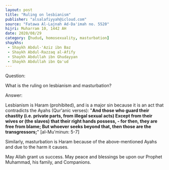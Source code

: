```yaml
---
layout: post
title: "Ruling on lesbianism"
publisher: "alsalafiyyah@icloud.com"
source: "Fatawa Al-Lajnah Ad-Da'imah no. 5520"
hijri: Muharram 10, 1442 AH
date: 2020/08/29
category: [hudud, homosexuality, masturbation]
shaykhs: 
 - Shaykh Abdul-'Aziz ibn Baz
 - Shaykh Abdul-Razzaq al-Afify
 - Shaykh Abdullah ibn Ghudayyan
 - Shaykh Abdullah ibn Qa'ud
---
```


Question: 

What is the ruling on lesbianism and masturbation?

Answer:

Lesbianism is Haram (prohibited), and is a major sin because it is an act that contradicts the Ayahs (Qur'anic verses): "**And those who guard their chastity (i.e. private parts, from illegal sexual acts) Except from their wives or (the slaves) that their right hands possess, - for then, they are free from blame; But whoever seeks beyond that, then those are the transgressors;**" [al-Mu'minun: 5-7]

Similarly, masturbation is Haram because of the above-mentioned Ayahs and due to the harm it causes. 

May Allah grant us success. May peace and blessings be upon our Prophet Muhammad, his family, and Companions.

